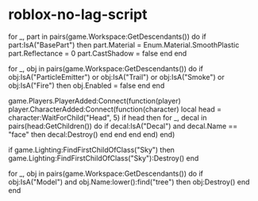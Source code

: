 # roblox-no-lag-script
for _, part in pairs(game.Workspace:GetDescendants()) do
    if part:IsA("BasePart") then
        part.Material = Enum.Material.SmoothPlastic
        part.Reflectance = 0
        part.CastShadow = false
    end
end

for _, obj in pairs(game.Workspace:GetDescendants()) do
    if obj:IsA("ParticleEmitter") or obj:IsA("Trail") or obj:IsA("Smoke") or obj:IsA("Fire") then
        obj.Enabled = false
    end
end

game.Players.PlayerAdded:Connect(function(player)
    player.CharacterAdded:Connect(function(character)
        local head = character:WaitForChild("Head", 5)
        if head then
            for _, decal in pairs(head:GetChildren()) do
                if decal:IsA("Decal") and decal.Name == "face" then
                    decal:Destroy()
                end
            end
        end
    end)
end)

if game.Lighting:FindFirstChildOfClass("Sky") then
    game.Lighting:FindFirstChildOfClass("Sky"):Destroy()
end

for _, obj in pairs(game.Workspace:GetDescendants()) do
    if obj:IsA("Model") and obj.Name:lower():find("tree") then
        obj:Destroy()
    end
end
